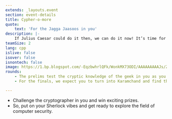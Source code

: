 ```yaml
---
extends: _layouts.event
section: event-details
title: Cypher-o-more
quote:
    text: 'For the Jagga Jaasoos in you'
description: |-
    If Julius Caesar could do it then, we can do it now! It’s time for us to create the next Da Vinci Code and for you to decode it. So wake up the SHERLOCK in you and gear up for the cryptography event of Sankalan’19. You’re cordially invited to explore the Bermuda Triangle of DUCS!
teamSize: 2
lang: cpp
islive: false
isover: false
isnontech: false
image: https://1.bp.blogspot.com/-EqzbwhrlQFk/WonkMX73ODI/AAAAAAAAAJs/ZIhUNsuy-HgUcF1sLxZ9Ur7R-ZuiiBSqACLcBGAs/s1600/cypher-o-more.png
rounds:
    - The prelims test the cryptic knowledge of the geek in you as you answer a set of MCQs related to cryptography, cryptanalysis and cryptology.
    - For the finals, we expect you to turn into Karamchand and find the message we encode in a text.

---
```

- Challenge the cryptographer in you and win exciting prizes.
- So, put on your Sherlock vibes and get ready to explore the field of computer security.
